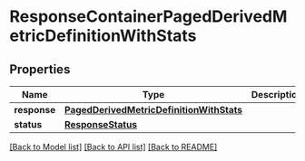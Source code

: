 # ResponseContainerPagedDerivedMetricDefinitionWithStats

## Properties
Name | Type | Description | Notes
------------ | ------------- | ------------- | -------------
**response** | [**PagedDerivedMetricDefinitionWithStats**](PagedDerivedMetricDefinitionWithStats.md) |  | [optional] 
**status** | [**ResponseStatus**](ResponseStatus.md) |  | 

[[Back to Model list]](../README.md#documentation-for-models) [[Back to API list]](../README.md#documentation-for-api-endpoints) [[Back to README]](../README.md)


